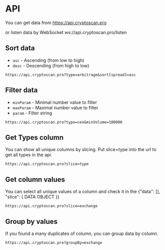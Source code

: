 # API

You can get data from https://api.cryptoscan.pro

or listen data by WebSocket ws://api.cryptoscan.pro/listen

## Sort data

- `asc` - Ascending (from low to high)
- `desc` - Descending (from high to low)

```
https://api.cryptoscan.pro?type=arbitrage&sort[spread]=asc
```

## Filter data

- `minParam` - Minimal number value to filter
- `maxParam` - Maximal number value to filter
- `param` - Filter string

```
https://api.cryptoscan.pro?type=cex&minVolume=100000
```

## Get Types column

You can show all unique columns by slicing. Put slice=type into the url
to get all types in the api.

```
https://api.cryptoscan.pro?slice=type
```

## Get column values

You can select all unique values of a column and check it in the
{"data": [], "slice": { DATA OBJECT }}

```
https://api.cryptoscan.pro?slice=exchange
```

## Group by values

If you found a many duplicates of column, you can group data by column.

```
https://api.cryptoscan.pro?groupBy=exchange
```

